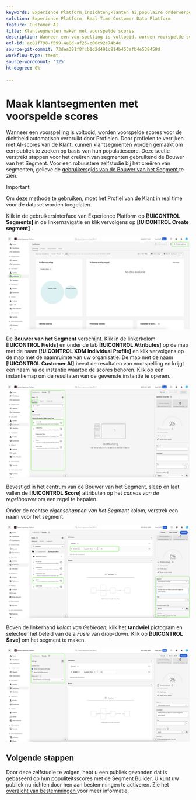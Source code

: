```yaml
---
keywords: Experience Platform;inzichten;klanten ai;populaire onderwerpen;klantenai segmenten
solution: Experience Platform, Real-Time Customer Data Platform
feature: Customer AI
title: Klantsegmenten maken met voorspelde scores
description: Wanneer een voorspelling is voltooid, worden voorspelde scores voor de dichtheid automatisch verbruikt door Profielen. Door profielen te verrijken met AI-scores van de Klant, kunnen klantsegmenten worden gemaakt om een publiek te zoeken op basis van hun populatiescore. Deze sectie verstrekt stappen voor het creëren van segmenten gebruikend de Bouwer van het Segment.
exl-id: ac81f798-f599-4a8d-af25-c00c92e74b4e
source-git-commit: 73dea391f8fcb1d2d491c814b453afb4e538459d
workflow-type: tm+mt
source-wordcount: '325'
ht-degree: 0%

---
```


# Maak klantsegmenten met voorspelde scores

Wanneer een voorspelling is voltooid, worden voorspelde scores voor de dichtheid automatisch verbruikt door Profielen. Door profielen te verrijken met AI-scores van de Klant, kunnen klantsegmenten worden gemaakt om een publiek te zoeken op basis van hun populatiescore. Deze sectie verstrekt stappen voor het creëren van segmenten gebruikend de Bouwer van het Segment. Voor een robuustere zelfstudie bij het creëren van segmenten, gelieve de [ gebruikersgids van de Bouwer van het Segment ](../../../segmentation/ui/segment-builder.md) te zien.

>[!IMPORTANT]
>
>Om deze methode te gebruiken, moet het Profiel van de Klant in real time voor de dataset worden toegelaten.

Klik in de gebruikersinterface van Experience Platform op **[!UICONTROL Segments]** in de linkernavigatie en klik vervolgens op **[!UICONTROL Create segment]** .

![ Schermafbeelding van de pagina van Segmenten in Experience Platform UI, die de optie toont om een nieuw segment tot stand te brengen.](../images/user-guide/segments_new.png)

De **Bouwer van het Segment** verschijnt. Klik in de linkerkolom **[!UICONTROL Fields]** en onder de tab **[!UICONTROL Attributes]** op de map met de naam **[!UICONTROL XDM Individual Profile]** en klik vervolgens op de map met de naamruimte van uw organisatie. De map met de naam **[!UICONTROL Customer AI]** bevat de resultaten van voorspelling en krijgt een naam na de instantie waartoe de scores behoren. Klik op een instantiemap om de resultaten van de gewenste instantie te openen.

![](../images/user-guide/results_new.png)

Bevestigd in het centrum van de Bouwer van het Segment, sleep en laat vallen de **[!UICONTROL Score]** attributen op het *canvas van de regelbouwer* om een regel te bepalen.

Onder de rechtse *eigenschappen van het Segment* kolom, verstrek een naam voor het segment.

![](../images/user-guide/properties_new.png)

Boven de linkerhand *kolom van Gebieden*, klik het **tandwiel** pictogram en selecteer het beleid van de a *Fusie* van drop-down. Klik op **[!UICONTROL Save]** om het segment te maken.

![](../images/user-guide/merge_policy_new.png)

## Volgende stappen

Door deze zelfstudie te volgen, hebt u een publiek gevonden dat is gebaseerd op hun populiteitsscores met de Segment Builder. U kunt uw publiek nu richten door hen aan bestemmingen te activeren. Zie het [ overzicht van bestemmingen ](../../../destinations/home.md) voor meer informatie.
